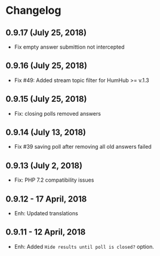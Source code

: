 Changelog
=========
0.9.17  (July 25, 2018)
-----------------------
- Fix empty answer submittion not intercepted

0.9.16  (July 25, 2018)
-----------------------
- Fix #49: Added stream topic filter for HumHub >= v.1.3

0.9.15  (July 25, 2018)
-----------------------
- Fix: closing polls removed answers

0.9.14  (July 13, 2018)
-----------------------
- Fix #39 saving poll after removing all old answers failed

0.9.13  (July 2, 2018)
-----------------------
- Fix: PHP 7.2 compatibility issues

0.9.12 - 17 April, 2018
------------------------
- Enh: Updated translations

0.9.11 - 12 April, 2018
------------------------
- Enh: Added `Hide results until poll is closed?` option.



